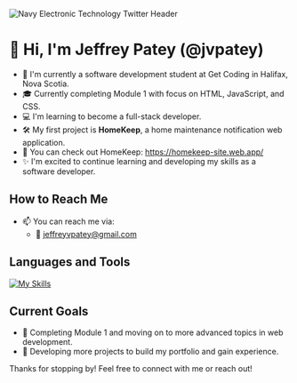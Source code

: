 ![Navy Electronic Technology Twitter Header](https://github.com/jvpatey/jvpatey/assets/160293578/20ba048a-c48f-4e1d-8cdc-268437172018)

# 👋 Hi, I'm Jeffrey Patey (@jvpatey)

- 🌱 I'm currently a software development student at Get Coding in Halifax, Nova Scotia.
- 🎓 Currently completing Module 1 with focus on HTML, JavaScript, and CSS.
- 💻 I'm learning to become a full-stack developer.
- 🛠️ My first project is **HomeKeep**, a home maintenance notification web application.
- 🔗 You can check out HomeKeep: https://homekeep-site.web.app/
- ✨ I'm excited to continue learning and developing my skills as a software developer.

## How to Reach Me
- 📫 You can reach me via:
  - 📧 jeffreyvpatey@gmail.com

## Languages and Tools
[![My Skills](https://skillicons.dev/icons?i=html,css,tailwind,javascript,firebase,git,figma,vscode&theme=dark)](https://skillicons.dev)

## Current Goals
- 📖 Completing Module 1 and moving on to more advanced topics in web development.
- 🚀 Developing more projects to build my portfolio and gain experience.

Thanks for stopping by! Feel free to connect with me or reach out!

